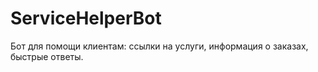 # ServiceHelperBot
 Бот для помощи клиентам: ссылки на услуги, информация о заказах, быстрые ответы.

